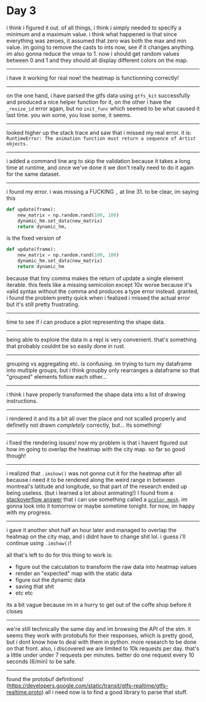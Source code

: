 # Day 3

i think i figured it out. of all things, i think i simply needed to specify a minimum and a maximum value. i think what happened is that since everything was zeroes, it assumed that zero was both the max and min value.
im going to remove the casts to ints now, see if it changes anything. im also gonna reduce the vmax to 1. now i should get random values between 0 and 1 and they should all display different colors on the map.

---

i have it working for real now! the heatmap is functionning correctly!

---

on the one hand, i have parsed the gtfs data using `gtfs_kit` successfully and produced a nice helper function for it, on the other i have the `_resize_id` error again, but no `init_func` which seemed to be what caused it last time. you win some, you lose some, it seems.

---

looked higher up the stack trace and saw that i missed my real error. it is: `RuntimeError: The animation function must return a sequence of Artist objects.`

---

i added a command line arg to skip the validation because it takes a long time at runtime, and once we've done it we don't really need to do it again for the same dataset.

---

i found my error. i was missing a FUCKING `,` at line 31.
to be clear, im saying this

```py
def update(frame):
    new_matrix = np.random.rand(100, 100) 
    dynamic_hm.set_data(new_matrix)
    return dynamic_hm,
```

is the fixed version of

```py
def update(frame):
    new_matrix = np.random.rand(100, 100) 
    dynamic_hm.set_data(new_matrix)
    return dynamic_hm
```

because that tiny comma makes the return of update a single element iterable.
this feels like a missing semicolon except 10x worse because it's valid syntax without the comma and produces a type error instead.
granted, i found the problem pretty quick when i fealized i missed the actual error but it's still pretty frustrating.

---

time to see if i can produce a plot representing the shape data.

---

being able to explore the data in a repl is very convenient. that's something that probably couldnt be so easily done in rust.

---

grouping vs aggregating etc. is confusing. im trying to turn my dataframe into multiple groups, but i think groupby only rearranges a dataframe so that "grouped" elements follow each other...

---

i think i have properly transformed the shape data into a list of drawing instructions.

---

i rendered it and its a bit all over the place and not scalled properly and definetly not drawn *completely* correctly, but... its something!

---

i fixed the rendering issues! now my problem is that i havent figured out how im going to overlap the heatmap with the city map. so far so good though!

---

i realized that `.imshow()` was not gonna cut it for the heatmap after all because i need it to be rendered along the weird range in between montreal's latitude and longitude, so that part of the research ended up being useless. (but i learned a lot about animating!)
I found from a [stackoverflow answer](https://stackoverflow.com/questions/33282368/plotting-a-2d-heatmap) that i can use something called a [`pcolor mesh`](https://matplotlib.org/stable/gallery/images_contours_and_fields/pcolor_demo.html#sphx-glr-gallery-images-contours-and-fields-pcolor-demo-py). im gonna look into it tomorrow or maybe sometime tonight. for now, im happy with my progress.

---

i gave it another shot half an hour later and managed to overlap the heatmap on the city map, and i didnt have to change shit lol. i guess i'll continue using `.imshow()`!

all that's left to do for this thing to work is:

- figure out the calculation to transform the raw data into heatmap values
- render an "expected" map with the static data
- figure out the dynamic data
- saving that shit
- etc etc

its a bit vague because im in a hurry to get out of the coffe shop before it closes

---

we're still technically the same day and im browsing the API of the stm. it seems they work with protobufs for their responses, which is pretty good, but i dont know how to deal with them in python. more research to be done on that front.
also, i discovered we are limited to 10k requests per day. that's a little under under 7 requests per minutes. better do one request every 10 seconds (6/min) to be safe.

---

found the protobuf definitions! (<https://developers.google.com/static/transit/gtfs-realtime/gtfs-realtime.proto>)
all i need now is to find a good library to parse that stuff.
